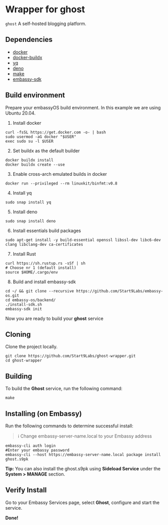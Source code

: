 # Wrapper for ghost

`ghost` A self-hosted blogging platform.

## Dependencies

- [docker](https://docs.docker.com/get-docker)
- [docker-buildx](https://docs.docker.com/buildx/working-with-buildx/)
- [yq](https://mikefarah.gitbook.io/yq)
- [deno](https://deno.land/)
- [make](https://www.gnu.org/software/make/)
- [embassy-sdk](https://github.com/Start9Labs/embassy-os/tree/master/backend)

## Build environment
Prepare your embassyOS build environment. In this example we are using Ubuntu 20.04.

1. Install docker
```
curl -fsSL https://get.docker.com -o- | bash
sudo usermod -aG docker "$USER"
exec sudo su -l $USER
```
2. Set buildx as the default builder
```
docker buildx install
docker buildx create --use
```
3. Enable cross-arch emulated builds in docker
```
docker run --privileged --rm linuxkit/binfmt:v0.8
```
4. Install yq
```
sudo snap install yq
```
5. Install deno
```
sudo snap install deno
```
6. Install essentials build packages
```
sudo apt-get install -y build-essential openssl libssl-dev libc6-dev clang libclang-dev ca-certificates
```
7. Install Rust
```
curl https://sh.rustup.rs -sSf | sh
# Choose nr 1 (default install)
source $HOME/.cargo/env
```
8. Build and install embassy-sdk
```
cd ~/ && git clone --recursive https://github.com/Start9Labs/embassy-os.git
cd embassy-os/backend/
./install-sdk.sh
embassy-sdk init
```
Now you are ready to build your **ghost** service

## Cloning

Clone the project locally. 

```
git clone https://github.com/Start9Labs/ghost-wrapper.git
cd ghost-wrapper
```

## Building

To build the **Ghost** service, run the following command:

```
make
```

## Installing (on Embassy)

Run the following commands to determine successful install:
> :information_source: Change embassy-server-name.local to your Embassy address

```
embassy-cli auth login
#Enter your embassy password
embassy-cli --host https://embassy-server-name.local package install ghost.s9pk
```
**Tip:** You can also install the ghost.s9pk using **Sideload Service** under the **System > MANAGE** section.
## Verify Install

Go to your Embassy Services page, select **Ghost**, configure and start the service.

**Done!** 
